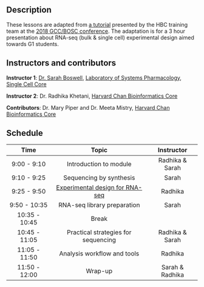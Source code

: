 ## Description

These lessons are adapted from [a tutorial](https://hbctraining.github.io/GCC-BOSC-2018/) presented by the HBC training team at the [2018 GCC/BOSC conference](https://galaxyproject.org/events/gccbosc2018/). The adaptation is for a 3 hour presentation about RNA-seq (bulk & single cell) experimental design aimed towards G1 students. 

## Instructors and contributors

**Instructor 1**: [Dr. Sarah Boswell](https://scholar.harvard.edu/saboswell/home), [Laboratory of Systems Pharmacology](http://hits.harvard.edu/the-program/laboratory-of-systems-pharmacology/about/), [Single Cell Core](https://singlecellcore.hms.harvard.edu/)

**Instructor 2**: Dr. Radhika Khetani, [Harvard Chan Bioinformatics Core](http://bioinformatics.sph.harvard.edu/)

**Contributors**: Dr. Mary Piper and Dr. Meeta Mistry, [Harvard Chan Bioinformatics Core](http://bioinformatics.sph.harvard.edu/)

## Schedule

| Time            |   Topic  | Instructor |
|:--------:|:--------:|:--------:|
|9:00 - 9:10| Introduction to module | Radhika & Sarah |
|9:10 - 9:25| Sequencing by synthesis | Sarah |
|9:25 - 9:50| [Experimental design for RNA-seq](lessons/experimental_planning_considerations.md) | Radhika |
|9:50 - 10:35| RNA-seq library preparation | Sarah |
|10:35 - 10:45| Break | |
|10:45 - 11:05| Practical strategies for sequencing | Radhika & Sarah |
|11:05 - 11:50| Analysis workflow and tools | Radhika |
|11:50 - 12:00| Wrap-up | Sarah & Radhika |
